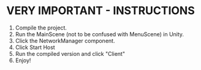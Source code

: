 # VERY IMPORTANT - INSTRUCTIONS

1. Compile the project.
2. Run the MainScene (not to be confused with MenuScene) in Unity.
3. Click the NetworkManager component.
4. Click Start Host
5. Run the compiled version and click "Client"
6. Enjoy!
